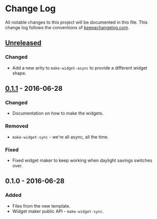# Change Log
All notable changes to this project will be documented in this file. This change log follows the conventions of [keepachangelog.com](http://keepachangelog.com/).

## [Unreleased]
### Changed
- Add a new arity to `make-widget-async` to provide a different widget shape.

## [0.1.1] - 2016-06-28
### Changed
- Documentation on how to make the widgets.

### Removed
- `make-widget-sync` - we're all async, all the time.

### Fixed
- Fixed widget maker to keep working when daylight savings switches over.

## 0.1.0 - 2016-06-28
### Added
- Files from the new template.
- Widget maker public API - `make-widget-sync`.

[Unreleased]: https://github.com/your-name/hola-components/compare/0.1.1...HEAD
[0.1.1]: https://github.com/your-name/hola-components/compare/0.1.0...0.1.1
